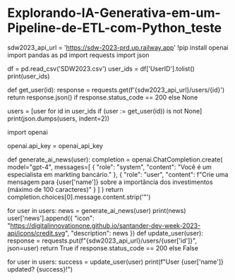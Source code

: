 # Explorando-IA-Generativa-em-um-Pipeline-de-ETL-com-Python_teste

sdw2023_api_url = 'https://sdw-2023-prd.up.railway.app'
!pip install openai
import pandas as pd
import requests
import json

df = pd.read_csv('SDW2023.csv')
user_ids = df['UserID'].tolist()
print(user_ids)

def get_user(id):
  response = requests.get(f'{sdw2023_api_url}/users/{id}')
  return response.json() if response.status_code == 200 else None

users = [user for id in user_ids if (user := get_user(id)) is not None]
print(json.dumps(users, indent=2))

import openai

openai.api_key = openai_api_key

def generate_ai_news(user):
  completion = openai.ChatCompletion.create(
    model="gpt-4",
    messages=[
      {
          "role": "system",
          "content": "Você é um especialista em markting bancário."
      },
      {
          "role": "user",
          "content": f"Crie uma mensagem para {user['name']} sobre a importância dos investimentos (máximo de 100 caracteres)"
      }
    ]
  )
  return completion.choices[0].message.content.strip('\"')

for user in users:
  news = generate_ai_news(user)
  print(news)
  user['news'].append({
      "icon": "https://digitalinnovationone.github.io/santander-dev-week-2023-api/icons/credit.svg",
      "description": news
  })
  def update_user(user):
  response = requests.put(f"{sdw2023_api_url}/users/{user['id']}", json=user)
  return True if response.status_code == 200 else False

for user in users:
  success = update_user(user)
  print(f"User {user['name']} updated? {success}!")
